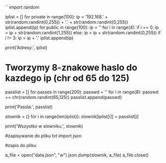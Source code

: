 ``
import random

iplist = []
for private in range(100):
    ip = '192.168.' + str(random.randint(0,255)) + '.' + str(random.randint(0,255))
    iplist.append(ip)
for public in range(100):
    ip = ''
    for i in range(4):
        if i == 0:
            ip = ip + str(random.randint(1,255))
        else:
            ip = ip + str(random.randint(0,255))
        if i != 3:
            ip = ip + '.'
    iplist.append(ip)

print('Adresy:', iplist)

# Tworzymy 8-znakowe haslo do kazdego ip (chr od 65 do 125)

passlist = []
for passes in range(200):
    passwd = ''
    for i in range(8):
        passwd += chr(random.randint(65,125))
    passlist.append(passwd)

print('Passla:', passlist)

slownik = {}
for i in range(len(iplist)):
    slownik[iplist[i]] = passlist[i]

print('Wszystko w slowniku:', slownik)



#zapisywanie do pliku txt
import json

#zapis do pliku

a_file = open("data.json", "w")
json.dump(slownik, a_file)
a_file.close()
```
